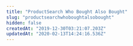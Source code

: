 ```yaml
---
title: "ProductSearch Who Bought Also Bought"
slug: "productsearchwhoboughtalsobought"
hidden: false
createdAt: "2019-12-30T03:21:07.203Z"
updatedAt: "2020-02-13T14:24:16.536Z"
---
```

